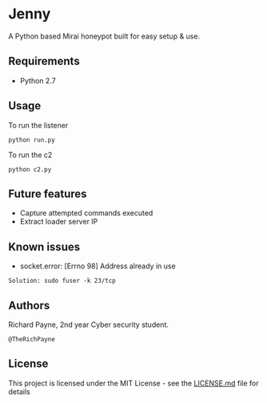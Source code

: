 # Jenny

A Python based Mirai honeypot built for easy setup & use.

## Requirements

* Python 2.7

## Usage

To run the listener 
```
python run.py
```

To run the c2 
```
python c2.py
```


## Future features

* Capture attempted commands executed
* Extract loader server IP 

## Known issues

* socket.error: [Errno 98] Address already in use
```
Solution: sudo fuser -k 23/tcp
```

## Authors

Richard Payne, 2nd year Cyber security student.

```
@TheRichPayne
```

## License

This project is licensed under the MIT License - see the [LICENSE.md](LICENSE.md) file for details


